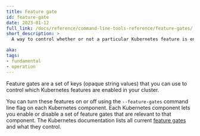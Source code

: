 ```yaml
---
title: Feature gate
id: feature-gate
date: 2023-01-12
full_link: /docs/reference/command-line-tools-reference/feature-gates/
short_description: >
  A way to control whether or not a particular Kubernetes feature is enabled.

aka: 
tags:
- fundamental
- operation
---
```


Feature gates are a set of keys (opaque string values) that you can use to control which
Kubernetes features are enabled in your cluster.

<!--more-->

You can turn these features on or off using the `--feature-gates` command line flag on each Kubernetes component.
Each Kubernetes component lets you enable or disable a set of feature gates that are relevant to that component.
The Kubernetes documentation lists all current 
[feature gates](/docs/reference/command-line-tools-reference/feature-gates/) and what they control.
 
